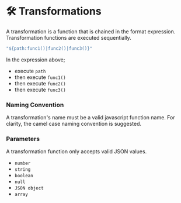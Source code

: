 # 🛠 Transformations

A transformation is a function that is chained in the format expression. Transformation functions are executed sequentially.

```typescript
"${path:func1()|func2()|func3()}"
```

In the expression above;

* execute `path`
* then execute `func1()`
* then execute `func2()`
* then execute `func3()`

### Naming Convention

A transformation's name must be a valid javascript function name. For clarity, the camel case naming convention is suggested.

### Parameters

A transformation function only accepts valid JSON values.

* `number`
* `string`
* `boolean`
* `null`
* `JSON object`
* `array`

